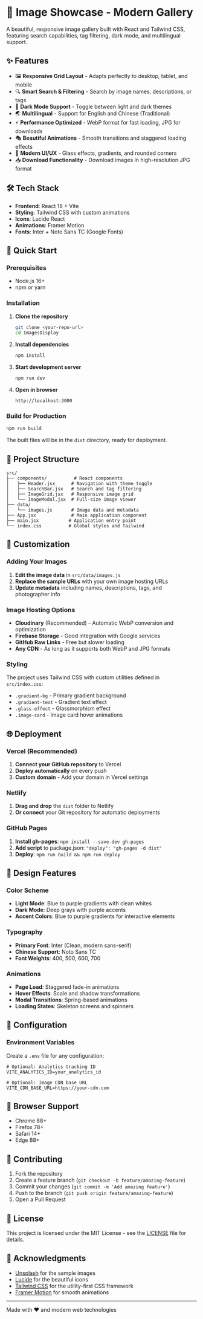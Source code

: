 # 🎨 Image Showcase - Modern Gallery

A beautiful, responsive image gallery built with React and Tailwind CSS, featuring search capabilities, tag filtering, dark mode, and multilingual support.

## ✨ Features

- 🖼️ **Responsive Grid Layout** - Adapts perfectly to desktop, tablet, and mobile
- 🔍 **Smart Search & Filtering** - Search by image names, descriptions, or tags
- 🌙 **Dark Mode Support** - Toggle between light and dark themes
- 🌏 **Multilingual** - Support for English and Chinese (Traditional)
- ⚡ **Performance Optimized** - WebP format for fast loading, JPG for downloads
- 🎭 **Beautiful Animations** - Smooth transitions and staggered loading effects
- 📱 **Modern UI/UX** - Glass effects, gradients, and rounded corners
- 📥 **Download Functionality** - Download images in high-resolution JPG format

## 🛠️ Tech Stack

- **Frontend**: React 18 + Vite
- **Styling**: Tailwind CSS with custom animations
- **Icons**: Lucide React
- **Animations**: Framer Motion
- **Fonts**: Inter + Noto Sans TC (Google Fonts)

## 🚀 Quick Start

### Prerequisites

- Node.js 16+ 
- npm or yarn

### Installation

1. **Clone the repository**
   ```bash
   git clone <your-repo-url>
   cd ImagesDisplay
   ```

2. **Install dependencies**
   ```bash
   npm install
   ```

3. **Start development server**
   ```bash
   npm run dev
   ```

4. **Open in browser**
   ```
   http://localhost:3000
   ```

### Build for Production

```bash
npm run build
```

The built files will be in the `dist` directory, ready for deployment.

## 📁 Project Structure

```
src/
├── components/          # React components
│   ├── Header.jsx      # Navigation with theme toggle
│   ├── SearchBar.jsx   # Search and tag filtering
│   ├── ImageGrid.jsx   # Responsive image grid
│   └── ImageModal.jsx  # Full-size image viewer
├── data/
│   └── images.js       # Image data and metadata
├── App.jsx             # Main application component
├── main.jsx           # Application entry point
└── index.css          # Global styles and Tailwind
```

## 🎯 Customization

### Adding Your Images

1. **Edit the image data** in `src/data/images.js`
2. **Replace the sample URLs** with your own image hosting URLs
3. **Update metadata** including names, descriptions, tags, and photographer info

### Image Hosting Options

- **Cloudinary** (Recommended) - Automatic WebP conversion and optimization
- **Firebase Storage** - Good integration with Google services  
- **GitHub Raw Links** - Free but slower loading
- **Any CDN** - As long as it supports both WebP and JPG formats

### Styling

The project uses Tailwind CSS with custom utilities defined in `src/index.css`:

- `.gradient-bg` - Primary gradient background
- `.gradient-text` - Gradient text effect
- `.glass-effect` - Glassmorphism effect
- `.image-card` - Image card hover animations

## 🌐 Deployment

### Vercel (Recommended)

1. **Connect your GitHub repository** to Vercel
2. **Deploy automatically** on every push
3. **Custom domain** - Add your domain in Vercel settings

### Netlify

1. **Drag and drop** the `dist` folder to Netlify
2. **Or connect** your Git repository for automatic deployments

### GitHub Pages

1. **Install gh-pages**: `npm install --save-dev gh-pages`
2. **Add script** to package.json: `"deploy": "gh-pages -d dist"`
3. **Deploy**: `npm run build && npm run deploy`

## 🎨 Design Features

### Color Scheme
- **Light Mode**: Blue to purple gradients with clean whites
- **Dark Mode**: Deep grays with purple accents
- **Accent Colors**: Blue to purple gradients for interactive elements

### Typography
- **Primary Font**: Inter (Clean, modern sans-serif)
- **Chinese Support**: Noto Sans TC
- **Font Weights**: 400, 500, 600, 700

### Animations
- **Page Load**: Staggered fade-in animations
- **Hover Effects**: Scale and shadow transformations
- **Modal Transitions**: Spring-based animations
- **Loading States**: Skeleton screens and spinners

## 🔧 Configuration

### Environment Variables

Create a `.env` file for any configuration:

```env
# Optional: Analytics tracking ID
VITE_ANALYTICS_ID=your_analytics_id

# Optional: Image CDN base URL
VITE_CDN_BASE_URL=https://your-cdn.com
```

## 📱 Browser Support

- Chrome 88+
- Firefox 78+
- Safari 14+
- Edge 88+

## 🤝 Contributing

1. Fork the repository
2. Create a feature branch (`git checkout -b feature/amazing-feature`)
3. Commit your changes (`git commit -m 'Add amazing feature'`)
4. Push to the branch (`git push origin feature/amazing-feature`)
5. Open a Pull Request

## 📄 License

This project is licensed under the MIT License - see the [LICENSE](LICENSE) file for details.

## 🙏 Acknowledgments

- [Unsplash](https://unsplash.com) for the sample images
- [Lucide](https://lucide.dev) for the beautiful icons
- [Tailwind CSS](https://tailwindcss.com) for the utility-first CSS framework
- [Framer Motion](https://www.framer.com/motion/) for smooth animations

---

Made with ❤️ and modern web technologies
